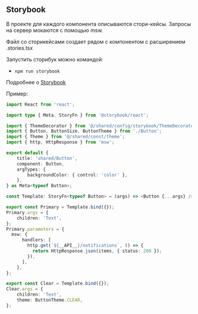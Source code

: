 ## Storybook

В проекте для каждого компонента описываются стори-кейсы.
Запросы на сервер мокаются с помощью msw.

Файл со сторикейсами создает рядом с компонентом с расширением .stories.tsx

Запустить сторибук можно командой:
- `npm run storybook`

Подробнее о [Storybook](/docs/storybook.md)

Пример:

```typescript jsx
import React from 'react';

import type { Meta, StoryFn } from '@storybook/react';

import { ThemeDecorator } from '@/shared/config/storybook/ThemeDecorator/ThemeDecorator';
import { Button, ButtonSize, ButtonTheme } from './Button';
import { Theme } from '@/shared/const/theme';
import { http, HttpResponse } from 'msw';

export default {
    title: 'shared/Button',
    component: Button,
    argTypes: {
        backgroundColor: { control: 'color' },
    },
} as Meta<typeof Button>;

const Template: StoryFn<typeof Button> = (args) => <Button {...args} />;

export const Primary = Template.bind({});
Primary.args = {
    children: 'Text',
};
Primary.parameters = {
  msw: {
      handlers: [
        http.get(`${__API__}/notifications`, () => {
          return HttpResponse.json(items, { status: 200 });
        }),
      ],
    },
};

export const Clear = Template.bind({});
Clear.args = {
    children: 'Text',
    theme: ButtonTheme.CLEAR,
};
```